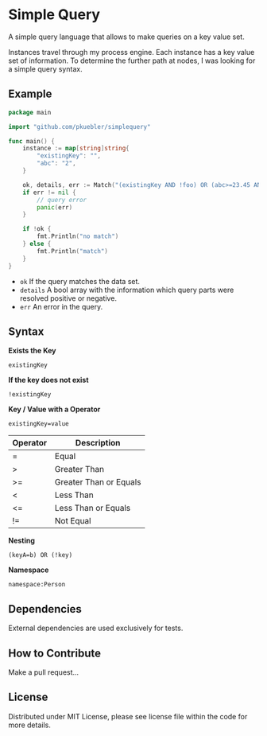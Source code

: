 # Simple Query

A simple query language that allows to make queries on a key value set.

Instances travel through my process engine. Each instance has a key value set of information. To determine the further path at nodes, I was looking for a simple query syntax.

## Example

```go
package main

import "github.com/pkuebler/simplequery"

func main() {
	instance := map[string]string{
		"existingKey": "",
		"abc": "2",
	}

	ok, details, err := Match("(existingKey AND !foo) OR (abc>=23.45 AND def)", instance)
	if err != nil {
		// query error
		panic(err)
	}

	if !ok {
		fmt.Println("no match")
	} else {
		fmt.Println("match")
	}
}
```

- `ok` If the query matches the data set.
- `details` A bool array with the information which query parts were resolved positive or negative.
- `err` An error in the query.

## Syntax

**Exists the Key**

```
existingKey
```

**If the key does not exist**

```
!existingKey
```

**Key / Value with a Operator**

```
existingKey=value
```

| Operator | Description |
| --- | --- |
| =  | Equal |
| >  | Greater Than |
| >= | Greater Than or Equals |
| <  | Less Than |
| <= | Less Than or Equals |
| != | Not Equal |

**Nesting**

```
(keyA=b) OR (!key)
```

**Namespace**

```
namespace:Person
```

## Dependencies

External dependencies are used exclusively for tests.

## How to Contribute

Make a pull request...

## License

Distributed under MIT License, please see license file within the code for more details.
